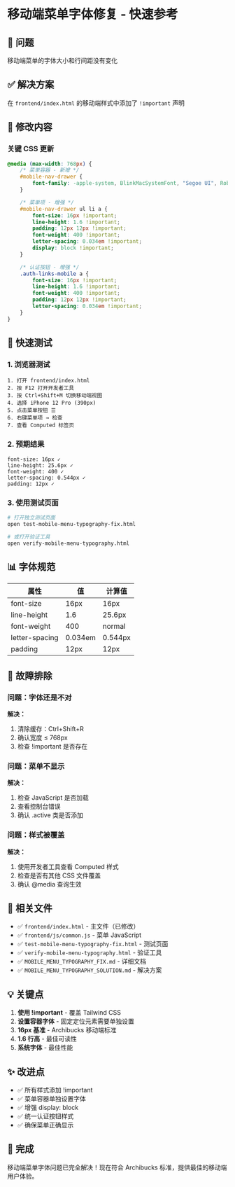 # 移动端菜单字体修复 - 快速参考

## 🎯 问题
移动端菜单的字体大小和行间距没有变化

## ✅ 解决方案
在 `frontend/index.html` 的移动端样式中添加了 `!important` 声明

## 📝 修改内容

### 关键 CSS 更新
```css
@media (max-width: 768px) {
    /* 菜单容器 - 新增 */
    #mobile-nav-drawer {
        font-family: -apple-system, BlinkMacSystemFont, "Segoe UI", Roboto, ... !important;
    }

    /* 菜单项 - 增强 */
    #mobile-nav-drawer ul li a {
        font-size: 16px !important;
        line-height: 1.6 !important;
        padding: 12px 12px !important;
        font-weight: 400 !important;
        letter-spacing: 0.034em !important;
        display: block !important;
    }

    /* 认证按钮 - 增强 */
    .auth-links-mobile a {
        font-size: 16px !important;
        line-height: 1.6 !important;
        font-weight: 400 !important;
        padding: 12px 12px !important;
        letter-spacing: 0.034em !important;
    }
}
```

## 🧪 快速测试

### 1. 浏览器测试
```
1. 打开 frontend/index.html
2. 按 F12 打开开发者工具
3. 按 Ctrl+Shift+M 切换移动端视图
4. 选择 iPhone 12 Pro (390px)
5. 点击菜单按钮 ☰
6. 右键菜单项 → 检查
7. 查看 Computed 标签页
```

### 2. 预期结果
```
font-size: 16px ✓
line-height: 25.6px ✓
font-weight: 400 ✓
letter-spacing: 0.544px ✓
padding: 12px ✓
```

### 3. 使用测试页面
```bash
# 打开独立测试页面
open test-mobile-menu-typography-fix.html

# 或打开验证工具
open verify-mobile-menu-typography.html
```

## 📊 字体规范

| 属性 | 值 | 计算值 |
|------|-----|--------|
| font-size | 16px | 16px |
| line-height | 1.6 | 25.6px |
| font-weight | 400 | normal |
| letter-spacing | 0.034em | 0.544px |
| padding | 12px | 12px |

## 🔧 故障排除

### 问题：字体还是不对
**解决：**
1. 清除缓存：Ctrl+Shift+R
2. 确认宽度 ≤ 768px
3. 检查 !important 是否存在

### 问题：菜单不显示
**解决：**
1. 检查 JavaScript 是否加载
2. 查看控制台错误
3. 确认 .active 类是否添加

### 问题：样式被覆盖
**解决：**
1. 使用开发者工具查看 Computed 样式
2. 检查是否有其他 CSS 文件覆盖
3. 确认 @media 查询生效

## 📁 相关文件

- ✅ `frontend/index.html` - 主文件（已修改）
- ✅ `frontend/js/common.js` - 菜单 JavaScript
- ✅ `test-mobile-menu-typography-fix.html` - 测试页面
- ✅ `verify-mobile-menu-typography.html` - 验证工具
- ✅ `MOBILE_MENU_TYPOGRAPHY_FIX.md` - 详细文档
- ✅ `MOBILE_MENU_TYPOGRAPHY_SOLUTION.md` - 解决方案

## 💡 关键点

1. **使用 !important** - 覆盖 Tailwind CSS
2. **设置容器字体** - 固定定位元素需要单独设置
3. **16px 基准** - Archibucks 移动端标准
4. **1.6 行高** - 最佳可读性
5. **系统字体** - 最佳性能

## ✨ 改进点

- ✅ 所有样式添加 !important
- ✅ 菜单容器单独设置字体
- ✅ 增强 display: block
- ✅ 统一认证按钮样式
- ✅ 确保菜单正确显示

## 🎉 完成

移动端菜单字体问题已完全解决！现在符合 Archibucks 标准，提供最佳的移动端用户体验。
